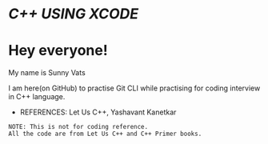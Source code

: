 # *C++ USING XCODE*

<h1>Hey everyone!</h1>
<p>My name is Sunny Vats</p>
<p>I am here(on GitHub) to practise Git CLI while practising for coding interview in C++ language.</p>

- REFERENCES: Let Us C++, Yashavant Kanetkar 

```text
NOTE: This is not for coding reference.
All the code are from Let Us C++ and C++ Primer books.
```